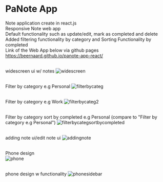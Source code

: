 # PaNote App
Note application create in react.js
<br>Responsive Note web app
<br>Default functionality such as update/edit, mark as completed and delete
<br>Added filtering functionality by category and Sorting Functionality by completed
<br>Link of the Web App below via github pages
<br>https://beernaard.github.io/panote-app-react/

<br>widescreen ui w/ notes
![widescreen](https://github.com/beernaard/panote-app-react/assets/142719026/92525302-e875-4a62-bbe7-88f61e53ac39)

<br>Filter by category e.g Personal
![filterbycateg](https://github.com/beernaard/panote-app-react/assets/142719026/aab174a8-bdc3-40e2-afad-cccfa522e2cd)

<br>Filter by category  e.g Work
![filterbycateg2](https://github.com/beernaard/panote-app-react/assets/142719026/34e2ccff-6c88-48d7-b823-793c6cc2abdc)

<br>Filter by category sort by completed  e.g Personal (compare to "Filter by category e.g Personal")
![filterbycategsortbycompleted](https://github.com/beernaard/panote-app-react/assets/142719026/90d43e90-e0f9-48f7-8cb5-a67ae2c42d9e)

<br>adding note ui/edit note ui
![addingnote](https://github.com/beernaard/panote-app-react/assets/142719026/ea7da1cc-cad1-456a-8d24-21749e7680c9)

<br>Phone design
<br>![phone](https://github.com/beernaard/panote-app-react/assets/142719026/300a2add-3ee1-406b-bc79-676e216d828f)

<br>phone design w functionality
![phonesidebar](https://github.com/beernaard/panote-app-react/assets/142719026/e20f7e9c-81ba-4374-9483-a42a8147423f)

